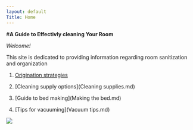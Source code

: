 ```yaml
---
layout: default
Title: Home
---
```


   #**A Guide to Effectivly cleaning Your Room**
	
_Welcome!_
		 
This site is dedicated to providing information regarding room sanitization and organization 


1.	[Origination strategies](Organize.md)
	
2.	 [Cleaning supply options](Cleaning supplies.md)
	
3.	[Guide to bed making](Making the bed.md)

4.	[Tips for vacuuming](Vacuum tips.md)

![](https://lh3.googleusercontent.com/p3sbPCZafxCKeThM6M_5MLKXXYE5b_GaQi5OcGViEv_6d8W_QmyyaLqHn06fGyRroDEdON7DoWkEg_Q=w2160-h1245)
